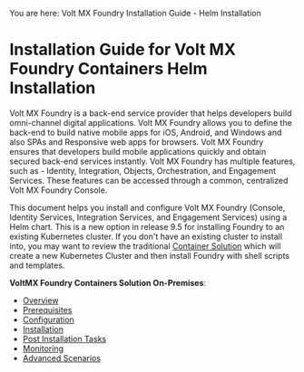                            

You are here: Volt MX Foundry Installation Guide - Helm Installation

Installation Guide for Volt MX Foundry Containers Helm Installation
=====================================================================

Volt MX  Foundry is a back-end service provider that helps developers build omni-channel digital applications. Volt MX Foundry allows you to define the back-end to build native mobile apps for iOS, Android, and Windows and also SPAs and Responsive web apps for browsers. Volt MX Foundry ensures that developers build mobile applications quickly and obtain secured back-end services instantly. Volt MX Foundry has multiple features, such as - Identity, Integration, Objects, Orchestration, and Engagement Services. These features can be accessed through a common, centralized Volt MX Foundry Console.

This document helps you install and configure Volt MX Foundry (Console, Identity Services, Integration Services, and Engagement Services) using a Helm chart.  This is a new option in release 9.5 for installing Foundry to an existing Kubernetes cluster.  If you don't have an existing cluster to install into, you may want to review the traditional [Container Solution](../../voltmxfoundry_containers_solution_on-prem/Content/VoltMX_Foundry_Containers_Solution_On-Prem.md) which will create a new Kubernetes Cluster and then install Foundry with shell scripts and templates.

**VoltMX Foundry Containers Solution On-Premises**:

*   [Overview](Installing_Containers_With_Helm.md#overview)
*   [Prerequisites](Installing_Containers_With_Helm.md#prerequisites)
*   [Configuration](Installing_Containers_With_Helm.md#configuration)
*   [Installation](Installing_Containers_With_Helm.md#installation)
*   [Post Installation Tasks](Installing_Containers_With_Helm_PostInstallation.md)
*   [Monitoring](Installing_Containers_With_Helm_Monitoring.md)
*   [Advanced Scenarios](Installing_Containers_With_Helm_Advanced_Scenarios.md#advanced-scenarios)
